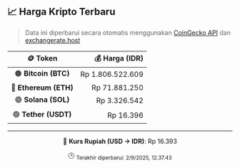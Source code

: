 

<!-- HARGA_KRIPTO -->
## 📈 Harga Kripto Terbaru

> Data ini diperbarui secara otomatis menggunakan [CoinGecko API](https://www.coingecko.com/) dan [exchangerate.host](https://exchangerate.host/)

<div align="center">

| 🪙 Token | 💰 Harga (IDR) |
|:------:|---------------:|
| 🟠 **Bitcoin (BTC)**   | Rp 1.806.522.609 |
| 🔵 **Ethereum (ETH)**  | Rp 71.881.250 |
| 🟣 **Solana (SOL)**    | Rp 3.326.542 |
| 🟢 **Tether (USDT)**   | Rp 16.396 |

---

💱 **Kurs Rupiah (USD → IDR)**: Rp 16.393

🕒 <sub>Terakhir diperbarui: 2/9/2025, 12.37.43</sub>

</div>
<!-- /HARGA_KRIPTO -->